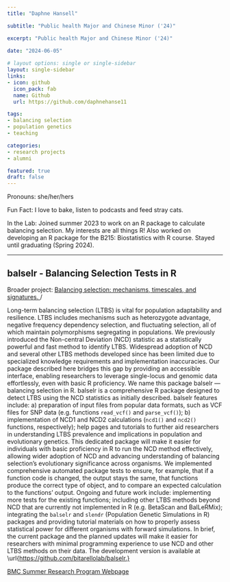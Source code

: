 ```yaml
---
title: "Daphne Hansell"

subtitle: "Public health Major and Chinese Minor ('24)"

excerpt: "Public health Major and Chinese Minor ('24)"

date: "2024-06-05"
  
# layout options: single or single-sidebar
layout: single-sidebar
links:
- icon: github
  icon_pack: fab
  name: Github
  url: https://github.com/daphnehanse11

tags: 
- balancing selection
- population genetics
- teaching

categories: 
- research projects
- alumni

featured: true
draft: false
---
```



Pronouns: she/her/hers 

Fun Fact: I love to bake, listen to podcasts and feed stray cats. 

In the Lab: Joined summer 2023 to work on an R package to calculate balancing selection. My interests are all things R! Also worked on developing an R package for the B215: Biostatistics with R course. Stayed until graduating (Spring 2024).


-----------------------------------------------------------------

## balselr - Balancing Selection Tests in R

Broader project: [Balancing selection: mechanisms, timescales, and signatures. ](https://bitarellolab.netlify.app/project/balancingselection/)/

Long-term balancing selection (LTBS) is vital for population adaptability and resilience. LTBS includes mechanisms such as heterozygote advantage, negative frequency dependency selection, and fluctuating selection, all of which maintain polymorphisms segregating in populations.  We previously introduced the Non-central Deviation (NCD) statistic as a statistically powerful and fast method to identify LTBS. Widespread adoption of NCD and several other LTBS methods developed since has been limited due to specialized knowledge requirements and implementation inaccuracies. Our package described here bridges this gap by providing an accessible interface, enabling researchers to leverage single-locus and genomic data effortlessly, even with basic R proficiency. We name this package balselr —  balancing selection in R. balselr is a comprehensive R package designed to detect LTBS using the NCD statistics as initially described. balselr features include: a) preparation of input files from popular data formats, such as VCF files for SNP data (e.g. functions `read_vcf()` and `parse_vcf()`);  b) implementation of NCD1 and NCD2 calculations (`ncd1()` and `ncd2()` functions, respectively); help pages and tutorials to further aid researchers in understanding LTBS prevalence and implications in population and evolutionary genetics. This dedicated package will make it easier for individuals with basic proficiency in R to run the NCD method effectively, allowing wider adoption of NCD and advancing understanding of balancing selection’s evolutionary significance across organisms. We implemented comprehensive automated package tests to ensure, for example, that if a  function code is changed, the output stays the same, that functions produce the correct type of object, and to compare an expected calculation to the functions’ output. Ongoing and future work include: implementing more tests for the existing functions; including other LTBS methods beyond NCD that are currently not implemented in R (e.g. BetaScan and BalLeRMix); integrating the `balselr` and `slendr` (Population Genetic Simulations in R) packages and providing tutorial materials on how to properly assess statistical power for different organisms with forward simulations. In brief, the current package and the planned updates will make it easier for researchers with minimal programming experience to use NCD and other LTBS methods on their data. The development version is available at \url{https://github.com/bitarellolab/balselr.}


<i class="fa-solid fa-link"></i> [BMC Summer Research Program Webpage](https://www.brynmawr.edu/inside/academic-information/research/summer-science-research/summer-2024-program/biology-research-projects-2023#dhansell)